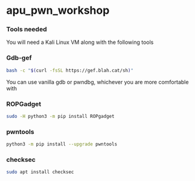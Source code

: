 # apu_pwn_workshop

### Tools needed

You will need a Kali Linux VM along with the following tools

### Gdb-gef

```sh
bash -c "$(curl -fsSL https://gef.blah.cat/sh)"
```

You can use vanilla gdb or pwndbg, whichever you are more comfortable with

### ROPGadget

```sh
sudo -H python3 -m pip install ROPgadget
```

### pwntools

```sh
python3 -m pip install --upgrade pwntools
```

### checksec

```sh
sudo apt install checksec
```
